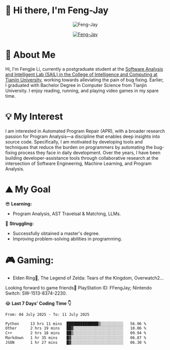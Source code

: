 # 🌟 Hi there, I'm Feng-Jay 

<p align="center"> <img src="https://komarev.com/ghpvc/?username=Feng-Jay&label=Profile%20views&color=0e75b6&style=flat" alt="Feng-Jay" /> </p>


<p align="center"> <a href="https://github.com/ryo-ma/github-profile-trophy"><img src="https://github-profile-trophy.vercel.app/?username=Feng-Jay&row=1&column=8&margin-w=15&margin-h=15" alt="Feng-Jay" /></a> </p>

# 👋 About Me

Hi, I'm Fengjie Li, currently a postgraduate student at the [Software Analysis and Intelligent Lab (SAIL) in the College of Intelligence and Computing at Tianjin University](https://tjusail.github.io/), working towards alleviating the pain of bug fixing. Earlier, I graduated with Bachelor Degree in Computer Science from Tianjin University. I enjoy reading, running, and playing video games in my spare time.

# 💡 My Interest

I am interested in Automated Program Repair (APR), with a broader research passion for Program Analysis—a discipline that enables deep insights into source code. Specifically, I am motivated by developing tools and techniques that reduce the burden on programmers by automating the bug-fixing process they face in daily development. Over the years, I have been building developer-assistance tools through collaborative research at the intersection of Software Engineering, Machine Learning, and Program Analysis.

# ⛰️ My Goal

😎 **Learning:**

* Program Analysis, AST Travelsal & Matching, LLMs.

💪 **Struggling:**

* Successfully obtained a master's degree.
* Improving problem-solving abilities in programming.

# 🎮 **Gaming:**

* Elden Ring💍, The Legend of Zelda: Tears of the Kingdom, Overwatch2...

Looking forward to game friends🤗 PlayStation ID: FFengJay; Nintendo Switch: SW-1513-8374-2230.

😂 **Last 7 Days' Coding Time 👇**
<!--START_SECTION:waka-->

```txt
From: 04 July 2025 - To: 11 July 2025

Python     13 hrs 11 mins  ██████████████▒░░░░░░░░░░   56.96 %
Other      2 hrs 19 mins   ██▓░░░░░░░░░░░░░░░░░░░░░░   10.06 %
C++        2 hrs 18 mins   ██▒░░░░░░░░░░░░░░░░░░░░░░   09.94 %
Markdown   1 hr 35 mins    █▓░░░░░░░░░░░░░░░░░░░░░░░   06.87 %
JSON       1 hr 27 mins    █▓░░░░░░░░░░░░░░░░░░░░░░░   06.30 %
```

<!--END_SECTION:waka-->
